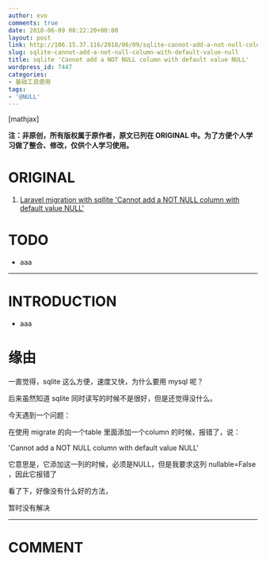 ```yaml
---
author: evo
comments: true
date: 2018-06-09 08:22:20+00:00
layout: post
link: http://106.15.37.116/2018/06/09/sqlite-cannot-add-a-not-null-column-with-default-value-null/
slug: sqlite-cannot-add-a-not-null-column-with-default-value-null
title: sqlite 'Cannot add a NOT NULL column with default value NULL'
wordpress_id: 7447
categories:
- 基础工具使用
tags:
- '@NULL'
---
```


<!-- more -->

[mathjax]

**注：非原创，所有版权属于原作者，原文已列在 ORIGINAL 中。为了方便个人学习做了整合、修改，仅供个人学习使用。**


# ORIGINAL





 	
  1. [Laravel migration with sqllite 'Cannot add a NOT NULL column with default value NULL'](https://stackoverflow.com/questions/20822159/laravel-migration-with-sqllite-cannot-add-a-not-null-column-with-default-value)




# TODO





 	
  * aaa





* * *





# INTRODUCTION





 	
  * aaa





# 缘由


一直觉得，sqlite 这么方便，速度又快，为什么要用 mysql 呢？

后来虽然知道 sqlite 同时读写的时候不是很好，但是还觉得没什么。

今天遇到一个问题：

在使用 migrate 的向一个table 里面添加一个column 的时候，报错了，说：

'Cannot add a NOT NULL column with default value NULL'

它意思是，它添加这一列的时候，必须是NULL，但是我要求这列 nullable=False ，因此它报错了

看了下，好像没有什么好的方法，

暂时没有解决



















* * *





# COMMENT



